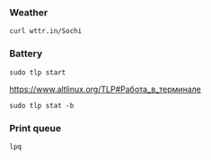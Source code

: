 ### Weather

```curl wttr.in/Sochi```

### Battery

```sudo tlp start```

https://www.altlinux.org/TLP#Работа_в_терминале

```sudo tlp stat -b```

### Print queue

```lpq```